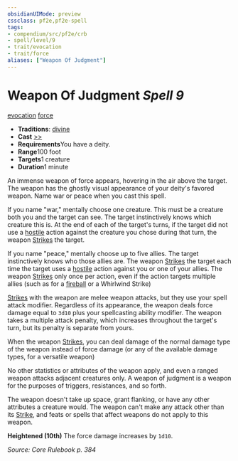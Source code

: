 ```yaml
---
obsidianUIMode: preview
cssclass: pf2e,pf2e-spell
tags:
- compendium/src/pf2e/crb
- spell/level/9
- trait/evocation
- trait/force
aliases: ["Weapon Of Judgment"]
---
```

# Weapon Of Judgment *Spell 9*   
[evocation](../../rules/traits/evocation.md)  [force](../../rules/traits/force.md)  

- **Traditions**: [divine](../../rules/traits/divine.md)
- **Cast** [>>](../../rules/core-rulebook/chapter-9-playing-the-game.md#Actions "Two-Action") 
- **Requirements**You have a deity.
- **Range**100 foot
- **Targets**1 creature
- **Duration**1 minute

An immense weapon of force appears, hovering in the air above the target. The weapon has the ghostly visual appearance of your deity's favored weapon. Name war or peace when you cast this spell.

If you name "war," mentally choose one creature. This must be a creature both you and the target can see. The target instinctively knows which creature this is. At the end of each of the target's turns, if the target did not use a [hostile](../../rules/conditions.md#Hostile) action against the creature you chose during that turn, the weapon [Strikes](../../rules/actions/strike.md) the target.

If you name "peace," mentally choose up to five allies. The target instinctively knows who those allies are. The weapon [Strikes](../../rules/actions/strike.md) the target each time the target uses a [hostile](../../rules/conditions.md#Hostile) action against you or one of your allies. The weapon [Strikes](../../rules/actions/strike.md) only once per action, even if the action targets multiple allies (such as for a [fireball](fireball.md) or a Whirlwind Strike)

[Strikes](../../rules/actions/strike.md) with the weapon are melee weapon attacks, but they use your spell attack modifier. Regardless of its appearance, the weapon deals force damage equal to `3d10` plus your spellcasting ability modifier. The weapon takes a multiple attack penalty, which increases throughout the target's turn, but its penalty is separate from yours.

When the weapon [Strikes](../../rules/actions/strike.md), you can deal damage of the normal damage type of the weapon instead of force damage (or any of the available damage types, for a versatile weapon)

No other statistics or attributes of the weapon apply, and even a ranged weapon attacks adjacent creatures only. A weapon of judgment is a weapon for the purposes of triggers, resistances, and so forth.

The weapon doesn't take up space, grant flanking, or have any other attributes a creature would. The weapon can't make any attack other than its [Strike](../../rules/actions/strike.md), and feats or spells that affect weapons do not apply to this weapon.

**Heightened (10th)** The force damage increases by `1d10`.

*Source: Core Rulebook p. 384*